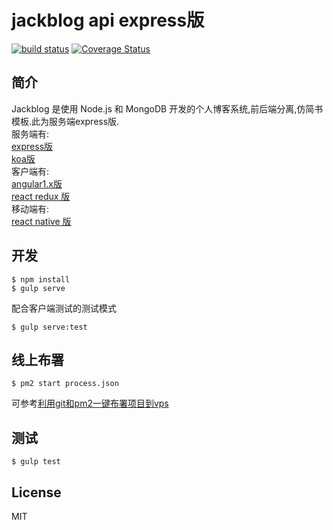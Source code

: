 # jackblog api express版

[![build status][travis-image]][travis-url]
[![Coverage Status][coveralls-image]][coveralls-url]

[travis-image]: https://travis-ci.org/jackhutu/jackblog-api-es5.svg?branch=master
[travis-url]: https://travis-ci.org/jackhutu/jackblog-api-es5

[coveralls-image]: https://coveralls.io/repos/jackhutu/jackblog-api-es5/badge.svg?branch=master&service=github
[coveralls-url]: https://coveralls.io/github/jackhutu/jackblog-api-es5?branch=master

## 简介
Jackblog 是使用 Node.js 和 MongoDB 开发的个人博客系统,前后端分离,仿简书模板.此为服务端express版.   
服务端有:  
[express版](https://github.com/jackhutu/jackblog-api-es5)  
[koa版](https://github.com/jackhutu/jackblog-api-koa)   
客户端有:  
[angular1.x版](https://github.com/jackhutu/jackblog-angular1)   
[react redux 版](https://github.com/jackhutu/jackblog-react-redux)  
移动端有:   
[react native 版](https://github.com/jackhutu/jackblog-react-native-redux)


## 开发
```
$ npm install
$ gulp serve
```
配合客户端测试的测试模式   
 
```
$ gulp serve:test
```

## 线上布署
```
$ pm2 start process.json
```
可参考[利用git和pm2一键布署项目到vps](http://angular1.jackhu.top/article/55cd8e00c6e998b817a930c7)

## 测试
```
$ gulp test
```

## License
MIT